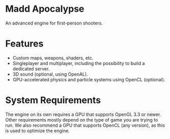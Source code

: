 Madd Apocalypse
===============

An advanced engine for first-person shooters.

Features
========

* Custom maps, weapons, shaders, etc.
* Singleplayer and multiplayer, including the possibility to build a dedicated server.
* 3D sound (optional, using OpenAL).
* GPU-accelerated physics and particle systems using OpenCL (optional).

System Requirements
===================

The engine on its own requires a GPU that supports OpenGL 3.3 or newer. Other requirements mostly depend on
the type of game you are trying to run. We also recommend a GPU that supports OpenCL (any version), as this
is used to optimize the engine.
